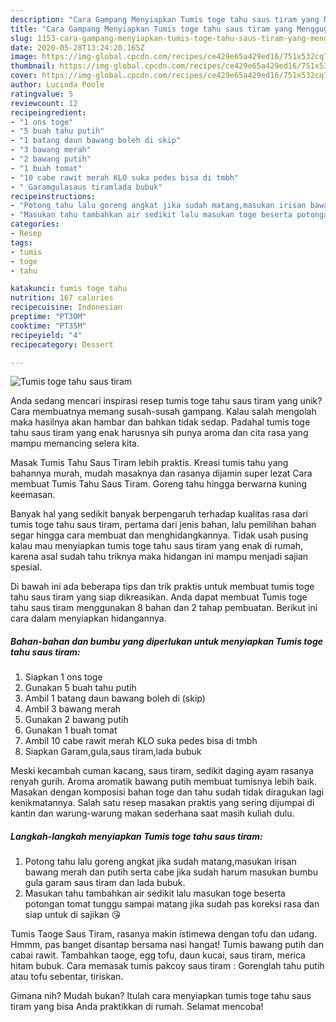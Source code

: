 ```yaml
---
description: "Cara Gampang Menyiapkan Tumis toge tahu saus tiram yang Menggugah Selera"
title: "Cara Gampang Menyiapkan Tumis toge tahu saus tiram yang Menggugah Selera"
slug: 1153-cara-gampang-menyiapkan-tumis-toge-tahu-saus-tiram-yang-menggugah-selera
date: 2020-05-28T13:24:20.165Z
image: https://img-global.cpcdn.com/recipes/ce429e65a429ed16/751x532cq70/tumis-toge-tahu-saus-tiram-foto-resep-utama.jpg
thumbnail: https://img-global.cpcdn.com/recipes/ce429e65a429ed16/751x532cq70/tumis-toge-tahu-saus-tiram-foto-resep-utama.jpg
cover: https://img-global.cpcdn.com/recipes/ce429e65a429ed16/751x532cq70/tumis-toge-tahu-saus-tiram-foto-resep-utama.jpg
author: Lucinda Poole
ratingvalue: 5
reviewcount: 12
recipeingredient:
- "1 ons toge"
- "5 buah tahu putih"
- "1 batang daun bawang boleh di skip"
- "3 bawang merah"
- "2 bawang putih"
- "1 buah tomat"
- "10 cabe rawit merah KLO suka pedes bisa di tmbh"
- " Garamgulasaus tiramlada bubuk"
recipeinstructions:
- "Potong tahu lalu goreng angkat jika sudah matang,masukan irisan bawang merah dan putih serta cabe jika sudah harum masukan bumbu gula garam saus tiram dan lada bubuk."
- "Masukan tahu tambahkan air sedikit lalu masukan toge beserta potongan tomat tunggu sampai matang jika sudah pas koreksi rasa dan siap untuk di sajikan 😘"
categories:
- Resep
tags:
- tumis
- toge
- tahu

katakunci: tumis toge tahu 
nutrition: 167 calories
recipecuisine: Indonesian
preptime: "PT30M"
cooktime: "PT35M"
recipeyield: "4"
recipecategory: Dessert

---
```



![Tumis toge tahu saus tiram](https://img-global.cpcdn.com/recipes/ce429e65a429ed16/751x532cq70/tumis-toge-tahu-saus-tiram-foto-resep-utama.jpg)

Anda sedang mencari inspirasi resep tumis toge tahu saus tiram yang unik? Cara membuatnya memang susah-susah gampang. Kalau salah mengolah maka hasilnya akan hambar dan bahkan tidak sedap. Padahal tumis toge tahu saus tiram yang enak harusnya sih punya aroma dan cita rasa yang mampu memancing selera kita.

Masak Tumis Tahu Saus Tiram lebih praktis. Kreasi tumis tahu yang bahannya murah, mudah masaknya dan rasanya dijamin super lezat Cara membuat Tumis Tahu Saus Tiram. Goreng tahu hingga berwarna kuning keemasan.

Banyak hal yang sedikit banyak berpengaruh terhadap kualitas rasa dari tumis toge tahu saus tiram, pertama dari jenis bahan, lalu pemilihan bahan segar hingga cara membuat dan menghidangkannya. Tidak usah pusing kalau mau menyiapkan tumis toge tahu saus tiram yang enak di rumah, karena asal sudah tahu triknya maka hidangan ini mampu menjadi sajian spesial.


Di bawah ini ada beberapa tips dan trik praktis untuk membuat tumis toge tahu saus tiram yang siap dikreasikan. Anda dapat membuat Tumis toge tahu saus tiram menggunakan 8 bahan dan 2 tahap pembuatan. Berikut ini cara dalam menyiapkan hidangannya.

<!--inarticleads1-->

##### Bahan-bahan dan bumbu yang diperlukan untuk menyiapkan Tumis toge tahu saus tiram:

1. Siapkan 1 ons toge
1. Gunakan 5 buah tahu putih
1. Ambil 1 batang daun bawang boleh di (skip)
1. Ambil 3 bawang merah
1. Gunakan 2 bawang putih
1. Gunakan 1 buah tomat
1. Ambil 10 cabe rawit merah KLO suka pedes bisa di tmbh
1. Siapkan  Garam,gula,saus tiram,lada bubuk


Meski kecambah cuman kacang, saus tiram, sedikit daging ayam rasanya renyah gurih. Aroma aromatik bawang putih membuat tumisnya lebih baik. Masakan dengan komposisi bahan toge dan tahu sudah tidak diragukan lagi kenikmatannya. Salah satu resep masakan praktis yang sering dijumpai di kantin dan warung-warung makan sederhana saat masih kuliah dulu. 

<!--inarticleads2-->

##### Langkah-langkah menyiapkan Tumis toge tahu saus tiram:

1. Potong tahu lalu goreng angkat jika sudah matang,masukan irisan bawang merah dan putih serta cabe jika sudah harum masukan bumbu gula garam saus tiram dan lada bubuk.
1. Masukan tahu tambahkan air sedikit lalu masukan toge beserta potongan tomat tunggu sampai matang jika sudah pas koreksi rasa dan siap untuk di sajikan 😘


Tumis Taoge Saus Tiram, rasanya makin istimewa dengan tofu dan udang. Hmmm, pas banget disantap bersama nasi hangat! Tumis bawang putih dan cabai rawit. Tambahkan taoge, egg tofu, daun kucai, saus tiram, merica hitam bubuk. Cara memasak tumis pakcoy saus tiram : Gorenglah tahu putih atau tofu sebentar, tiriskan. 

Gimana nih? Mudah bukan? Itulah cara menyiapkan tumis toge tahu saus tiram yang bisa Anda praktikkan di rumah. Selamat mencoba!
